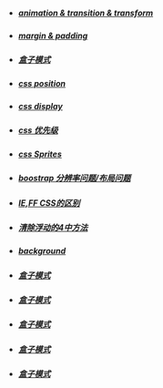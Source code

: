 - ##### [ animation & transition & transform](NOTE.md#animation--transition--transform) 
- ##### [ margin & padding ](NOTE.md#margin--&--padding)
- ##### [ 盒子模式 ](NOTE.md#盒子模式) 
- ##### [ css position ](NOTE.md#css-Position) 
- ##### [  css display ](NOTE.md#css-display) 
- ##### [ css 优先级 ](NOTE.md#css-优先级) 
- ##### [ css Sprites ](NOTE.md#css-Sprites) 
- ##### [ boostrap 分辨率问题/布局问题 ](NOTE.md#boostrap-分辨率问题/布局问题) 
- ##### [ IE,FF CSS的区别 ](NOTE.md#IE,FF-CSS的区别) 
- ##### [ 清除浮动的4中方法 ](NOTE.md#清除浮动的4中方法)
- ##### [ background ](NOTE.md#background属性) 



- ##### [ 盒子模式 ](NOTE.md#盒子模式) 
- ##### [ 盒子模式 ](NOTE.md#盒子模式) 
- ##### [ 盒子模式 ](NOTE.md#盒子模式) 
- ##### [ 盒子模式 ](NOTE.md#盒子模式) 
- ##### [ 盒子模式 ](NOTE.md#盒子模式) 
